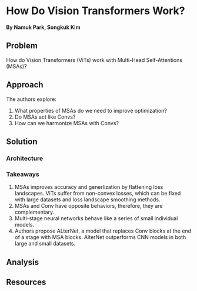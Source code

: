 # **How Do Vision Transformers Work?**
**By Namuk Park, Songkuk Kim**

## Problem

How do Vision Transformers (ViTs) work with Multi-Head Self-Attentions (MSAs)?
 
## Approach

The authors explore:
1. What properties of MSAs do we need to improve optimization?
2. Do MSAs act like Convs?
3. How can we harmonize MSAs with Convs?

## Solution

### Architecture

### Takeaways 

1. MSAs improves accuracy and generlization by flattening loss landscapes. ViTs suffer from non-convex losses, which can be fixed with large datasets and loss landscape smoothing methods.
2. MSAs and Conv have opposite behaviors, therefore, they are complementary.
3. Multi-stage neural networks behave like a series of small individual models. 
4. Authors propose ALterNet, a model that replaces Conv blocks at the end of a stage with MSA blocks. AlterNet outperforms CNN models in both large and small datasets.

## Analysis

## Resources

